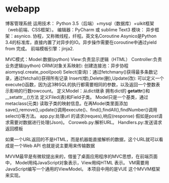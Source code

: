# webapp
博客管理系统
运用技术：
	Python 3.5（后端）+mysql（数据库）+uikit框架（web前端、CSS框架）。
编辑器：PyCharm 或 sublime Text3
模块：
	异步框架：asynico.
协程，又称微线程，纤程。英文名Coroutine
	Asynico是Python 3.4的标准库，直接内置了对异步的IO。异步操作需要在coroutine中通过yield from 完成。
前端模板引擎：jinja2.
	
MVC模式：Model:数据(python)
		   View:负责显示逻辑（HTML）
		   Controller:负责业务逻辑(python)
ORM(对象关系映射):
创建连接池：异步协程aiomysql.create_pool(pool)
Select(查询)：通过fetchmany()获得最多条数记录，通过fetchall()获得所有记录
Insert(增),Delete(删),Update(改): 可以定义一个execute()函数，因为这3种SQL的执行都需要相同的参数，以及返回一个整数表示影响的行数rowcount。
定义Model：从dict继承 拥有dict的 __getattr__()和__setattr__()方法
定义Filed(表)和Field子类。
Model只是一个基类，通过metaclass(元类) 读取子类的映射信息。在再Model类里面添加
save(),remove(),update()调用execute()、find(),findAll(),findNumber()调用select()等方法。
app.py:处理url 的请求(reques),响应(response)
	假如是post请求需要对数据进行处理(Json)。
Coroweb.py:解析URL。
Handlers.py:发送请求 返回模板

如果一个URL返回的不是HTML，而是机器能直接解析的数据，这个URL就可以看成是一个Web API 也就是说主要用来传输数据

MVVM最早是有微软提出来的，借鉴了桌面应用程序的MVC思想，在前端页面中，
Model用纯JavaScript对象表示，View用纯HTML 表示。
VM需要用JavaScript编写一个通用的ViewModel。
本项目中用的是VUE 这个MVVM框架来实现。
